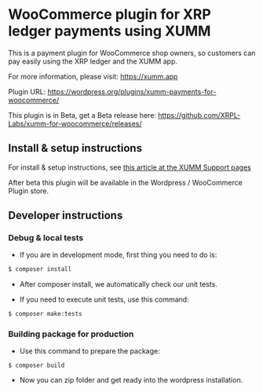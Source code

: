 # WooCommerce plugin for XRP ledger payments using XUMM

This is a payment plugin for WooCommerce shop owners, so customers can pay easily using the XRP ledger and the XUMM app.

For more information, please visit: https://xumm.app

Plugin URL: https://wordpress.org/plugins/xumm-payments-for-woocommerce/

This plugin is in Beta, get a Beta release here:
https://github.com/XRPL-Labs/xumm-for-woocommerce/releases/

## Install & setup instructions

For install & setup instructions, see [this article at the XUMM Support pages](https://support.xumm.app/hc/en-us/articles/360018136160-Installing-the-XUMM-WooCommerce-plugin)

After beta this plugin will be available in the Wordpress / WooCommerce Plugin store.

## Developer instructions

### Debug & local tests

- If you are in development mode, first thing you need to do is:
```sh
$ composer install
```

- After composer install, we automatically check our unit tests.

- If you need to execute unit tests, use this command:

```sh
$ composer make:tests
```

### Building package for production

- Use this command to prepare the package:
```
$ composer build
```

- Now you can zip folder and get ready into the wordpress installation.
